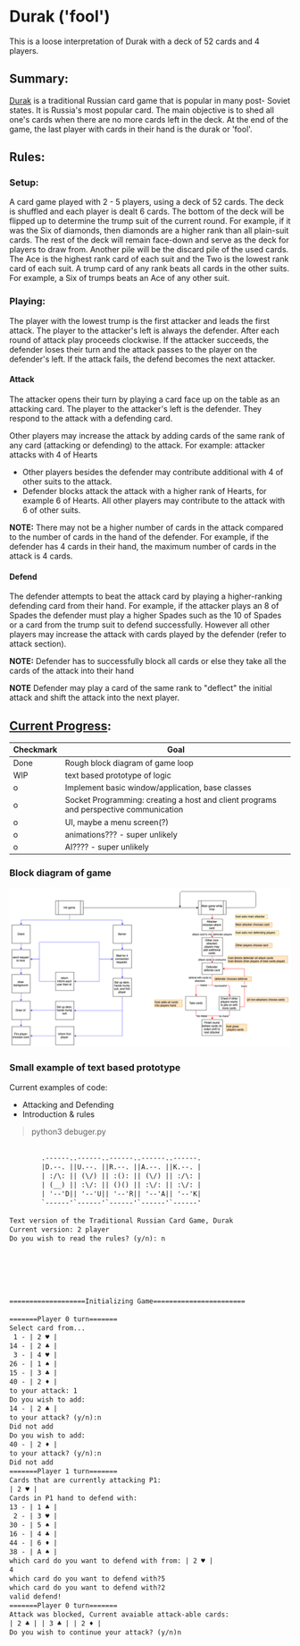 # Durak ('fool')
This is a loose interpretation of Durak with a deck of 52 cards and 4 players.
## Summary:
 [Durak](https://en.wikipedia.org/wiki/Durak) is a traditional Russian card game that is popular in many post- Soviet states. It is Russia's most popular card. The main objective is to shed all one's cards when there are no more cards left in the deck. At the end of the game, the last player with cards in their hand is the durak or 'fool'.
## Rules:
### Setup:
A card game played with 2 - 5 players, using a deck of 52 cards. The deck is shuffled and each player is dealt 6 cards. The bottom of the deck will be flipped up to determine the trump suit of the current round. For example, if it was the Six of diamonds, then diamonds are a higher rank than all plain-suit cards. The rest of the deck will remain face-down and serve as the deck for players to draw from. Another pile will be the discard pile of the used cards.
The Ace is the highest rank card of each suit and the Two is the lowest rank card of each suit. A trump card of any rank beats all cards in the other suits. For example, a Six of trumps beats an Ace of any other suit.
### Playing:
The player with the lowest trump is the first attacker and leads the first attack. The player to the attacker's left is always the defender. After each round of attack play proceeds clockwise. If the attacker succeeds, the defender loses their turn and the attack passes to the player on the defender's left. If the attack fails, the defend becomes the next attacker.
#### Attack
The attacker opens their turn by playing a card face up on the table as an attacking card. The player to the attacker's left is the defender. They respond to the attack with a defending card.

Other players may increase the attack by adding cards of the same rank of any card (attacking or defending) to the attack.
For example: attacker attacks with 4 of Hearts
* Other players besides the defender may contribute additional with 4 of other suits to the attack.
* Defender blocks attack the attack with a higher rank of Hearts, for example 6 of Hearts. All other players may contribute to the attack with  6 of other suits.

**NOTE:** There may not be a higher number of cards in the attack compared to the number of cards in the hand of the defender. For example, if the defender has 4 cards in their hand, the maximum number of cards in the attack is 4 cards.
#### Defend
The defender attempts to beat the attack card by playing a higher-ranking defending card from their hand. For example, if the attacker plays an 8 of Spades the defender must play a higher Spades such as the 10 of Spades or a card from the trump suit to defend successfully.  However all other players may increase the attack with cards played by the defender (refer to attack section).

**NOTE:** Defender has to successfully block all cards or else they take all the cards of the attack into their hand

**NOTE** Defender may play a card of the same rank to "deflect" the initial attack and shift the attack into the next player.

## [Current Progress](https://trello.com/b/8bwXfL5C/personal-ideas):
Checkmark  | Goal
--- | -----------------------
Done | Rough block diagram of game loop
WIP| text based prototype of logic
o | Implement basic window/application, base classes
o | Socket Programming: creating a host and client programs and perspective communication
o | UI, maybe a menu screen(?)
o | animations??? - super unlikely
o | AI???? - super unlikely

### Block diagram of game
![:)](https://github.com/AnthonyChen00/Durak/blob/master/assets/workflow.png)

### Small example of text based prototype
Current examples of code:
* Attacking and Defending
* Introduction & rules

>python3 debuger.py

```

        .------..------..------..------..------.
        |D.--. ||U.--. ||R.--. ||A.--. ||K.--. |
        | :/\: || (\/) || :(): || (\/) || :/\: |
        | (__) || :\/: || ()() || :\/: || :\/: |
        | '--'D|| '--'U|| '--'R|| '--'A|| '--'K|
        `------'`------'`------'`------'`------'

Text version of the Traditional Russian Card Game, Durak
Current version: 2 player
Do you wish to read the rules? (y/n): n






===================Initializing Game=======================

=======Player 0 turn=======
Select card from...
 1 - | 2 ♥ |
14 - | 2 ♣ |
 3 - | 4 ♥ |
26 - | 1 ♠ |
15 - | 3 ♣ |
40 - | 2 ♦ |
to your attack: 1
Do you wish to add:
14 - | 2 ♣ |
to your attack? (y/n):n
Did not add
Do you wish to add:
40 - | 2 ♦ |
to your attack? (y/n):n
Did not add
=======Player 1 turn=======
Cards that are currently attacking P1:
| 2 ♥ |
Cards in P1 hand to defend with:
13 - | 1 ♣ |
 2 - | 3 ♥ |
30 - | 5 ♠ |
16 - | 4 ♣ |
44 - | 6 ♦ |
38 - | A ♠ |
which card do you want to defend with from: | 2 ♥ |
4
which card do you want to defend with?5
which card do you want to defend with?2
valid defend!
=======Player 0 turn=======
Attack was blocked, Current avaiable attack-able cards:
| 2 ♣ | | 3 ♣ | | 2 ♦ |
Do you wish to continue your attack? (y/n)n
```

